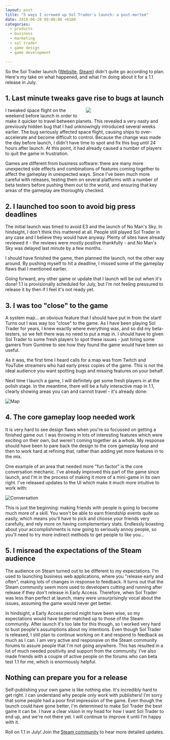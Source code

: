 ```yaml
---
layout: post
title: "5 ways I screwed up Sol Trader's launch: a post-mortem"
date: 2016-06-28 09:00:00 +0100
categories:
  - products
  - business
  - marketing
  - sol trader
  - game design
  - game development

---
```


So the Sol Trader launch ([Website](http://soltrader.net), [Steam](http://store.steampowered.com/app/396680)) didn't quite go according to plan. Here's my take on what happened, and what I'm doing about it for a 1.1 release in July.

## 1. Last minute tweaks gave rise to bugs at launch

<div style='float: right; padding: 0 0 10px 20px; width: 250px'><img src="http://i.imgur.com/FA1agHi.png"/></div>

I tweaked space flight on the weekend before launch in order to make it quicker to travel between planets. This revealed a very nasty and previously hidden bug that I had unknowingly introduced several weeks earlier. The bug seriously affected space flight, causing ships to over-accelerate and become difficult to control. Because the change was made the day before launch, I didn't have time to spot and fix this bug until 24 hours after launch. At this point, it had already caused a number of players to quit the game in frustration.

Games are different from business software: there are many more unexpected side effects and combinations of features coming together to affect the gameplay in unexpected ways.  Since I've been much more careful with releases, testing them on several platforms with a number of beta testers before pushing them out to the world, and ensuring that key areas of the gameplay are thoroughly checked.

## 2. I launched too soon to avoid big press deadlines

The initial launch was timed to avoid E3 and the launch of No Man's Sky. In hindsight, I don't think this mattered at all. People still played Sol Trader in any case and I believe they would have anyway. Plenty of sites have already reviewed it - the reviews were mostly positive thankfully - and No Man's Sky was delayed last minute by a few months.

I should have finished the game, then planned the launch, not the other way around. By pushing myself to hit a deadline, I missed some of the gameplay flaws that I  mentioned earlier.

Going forward, any other game or update that I launch will be out when it's done! 1.1 is provisionally scheduled for July, but I'm not feeling pressured to release it by then if I feel it's not ready yet.

## 3. I was too "close" to the game

A system map... an obvious feature that I should have put in from the start! Turns out I was way too "close" to the game. As I have been playing Sol Trader for years, I knew exactly where everything was, and so did my beta-testers, so we felt there was no need to put a map in. I should have to given Sol Trader to some fresh players to spot these issues - just hiring some gamers from Gumtree to see how they found the game would have been so useful.

As it was, the first time I heard calls for a map was from Twitch and YouTube streamers who had early press copies of the game. This is not the ideal audience you want spotting bugs and missing features on your behalf.

Next time I launch a game, I will definitely get some fresh players in at the polish stage. In the meantime, there will be a fully interactive map in 1.1, clearly showing areas you can and cannot travel - it's already done:

![Map](http://i.imgur.com/4mMdOm1.png)

## 4. The core gameplay loop needed work

It is very hard to see design flaws when you're so focussed on getting a finished game out. I was throwing in lots of interesting features which were exciting on their own, but weren't coming together as a whole. My response should have been to pare back the design to the core gameplay loop and then to work hard at refining that, rather than adding yet more features in to the mix.

One example of an area that needed more "fun factor" is  the core conversation mechanic. I've already improved this part of the game since launch, and I'm in the process of making it more of a mini-game in its own right. I've released updates to the UI which make it much more intuitive to work with:

![Conversation](http://i.imgur.com/nI0Czeb.png)

This is just the beginning: making friends with people is going to become much more of a skill. You won't be able to earn friendship events quite so easily, which means you'll have to pick and choose your friends very carefully, and rely more on having complementary stats. Endlessly boasting about your accomplishments is now going to seriously annoy people, so you'll need to try more indirect methods to get people to like you...


## 5. I misread the expectations of the Steam audience

The audience on Steam turned out to be different to my expectations. I'm used to launching business web applications, where you "release early and often", making lots of changes in response to feedback. It turns out that the Steam community seem more used to developers cutting and running after release if they don't release in Early Access. Therefore, when Sol Trader was less than perfect at launch, many were unsurprisingly vocal about the issues, assuming the game would never get better.

In hindsight, a Early Access period might have been wise, so my expectations would have better matched up to those of the Steam community. After launch it's too late for this though, so I worked very hard to bust people's assumptions about my intentions. Even though Sol Trader is released, I still plan to continue working on it and respond to feedback as much as I can. I am very active and responsive on the Steam community forums to assure people that I'm not going anywhere. This has resulted in a lot of much needed positivity and support from the community. I've also made friends with a couple of active people on the forums who can beta test 1.1 for me, which is enormously helpful.

## Nothing can prepare you for a release

Self-publishing your own game is like nothing else. It's incredibly hard to get right. I can understand why people only work with publishers! I'm sorry that some people had a poor first impression of the game. Even though the launch could have gone better, I'm determined to make Sol Trader the best game it can be. I have a clear vision in my head for how I want Sol Trader to end up, and we're not there yet. I will continue to improve it until I'm happy with it.

Roll on 1.1 in July! Join the [Steam community](http://steamcommunity.com/app/396680) to hear more detailed updates.
